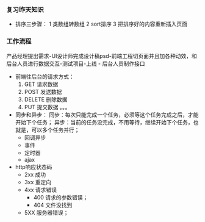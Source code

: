 ### 复习昨天知识
- 排序三步骤：
    1 类数组转数组
    2 sort排序
    3 把排序好的内容重新插入页面
### 工作流程
产品经理提出需求-UI设计师完成设计稿psd-前端工程切页面并且加各种动效，和后台人员进行数据交互-测试项目-上线
             - 后台人员制作接口
- 前端往后台的请求方式：
    1. GET  请求数据
    2. POST 发送数据
    3. DELETE 删除数据
    4. PUT 提交数据
    。。。
- 同步和异步：
同步：每次只能完成一个任务，必须等这个任务完成之后，才能开始下个任务；
异步：当前的任务没完成，不用等待，继续开始下个任务，也就是，可以多个任务并行；
    + 回调异步
    + 事件
    + 定时器
    + ajax
- http响应状态码
    + 2xx 成功
    + 3xx 重定向
    + 4xx 请求错误
        + 400 请求的参数错误；
        + 404 文件没找到
    + 5XX 服务器错误；











